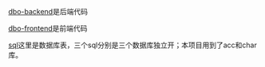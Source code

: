 [dbo-backend](dbo-backend)是后端代码

[dbo-frontend](dbo-frontend)是前端代码

[sql](sql)这里是数据库表，三个sql分别是三个数据库独立开；本项目用到了acc和char库。